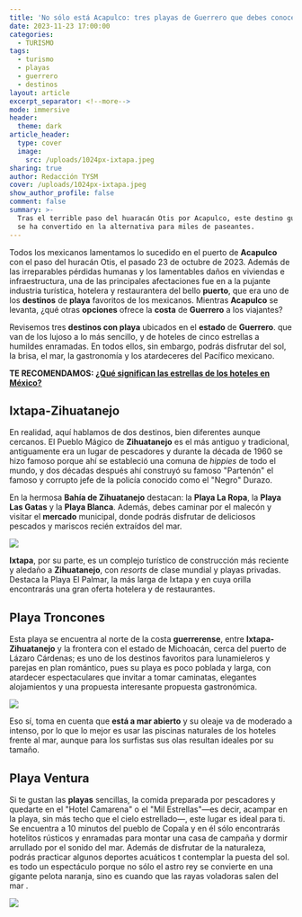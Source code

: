 ```yaml
---
title: 'No sólo está Acapulco: tres playas de Guerrero que debes conocer'
date: 2023-11-23 17:00:00
categories:
  - TURISMO
tags:
  - turismo
  - playas
  - guerrero
  - destinos
layout: article
excerpt_separator: <!--more-->
mode: immersive
header:
  theme: dark
article_header:
  type: cover
  image:
    src: /uploads/1024px-ixtapa.jpeg
sharing: true
author: Redacción TYSM
cover: /uploads/1024px-ixtapa.jpeg
show_author_profile: false
comment: false
summary: >-
  Tras el terrible paso del huaracán Otis por Acapulco, este destino guerrerense
  se ha convertido en la alternativa para miles de paseantes.
---
```

Todos los mexicanos lamentamos lo sucedido en el puerto de **Acapulco** con el paso del huracán Otis, el pasado 23 de octubre de 2023. Además de las irreparables pérdidas humanas y los lamentables daños en viviendas e infraestructura, una de las principales afectaciones fue en a la pujante industria turística, hotelera y restaurantera del bello **puerto**, que era uno de los **destinos** de **playa** favoritos de los mexicanos. Mientras **Acapulco** se levanta, ¿qué otras **opciones** ofrece la **costa** de **Guerrero** a los viajantes?

Revisemos tres **destinos con playa** ubicados en el **estado** de **Guerrero**. que van de los lujoso a lo más sencillo, y de hoteles de cinco estrellas a humildes enramadas. En todos ellos, sin embargo, podrás disfrutar del sol, la brisa, el mar, la gastronomía y los atardeceres del Pacífico mexicano.

**TE RECOMENDAMOS: [¿Qué significan las estrellas de los hoteles en México?](https://blog.tonoysumariachi.com/turismo/2022/07/27/que-significan-las-estrellas-de-los-hoteles-en-mexico.html)**

## Ixtapa-Zihuatanejo

En realidad, aquí hablamos de dos destinos, bien diferentes aunque cercanos. El Pueblo Mágico de **Zihuatanejo** es el más antiguo y tradicional, antiguamente era un lugar de pescadores y durante la década de 1960 se hizo famoso porque ahí se estableció una comuna de *hippies* de todo el mundo, y dos décadas después ahí construyó su famoso "Partenón" el famoso y corrupto jefe de la policía conocido como el "Negro" Durazo.

En la hermosa **Bahía de Zihuatanejo** destacan: la **Playa La Ropa**, la **Playa Las Gatas** y la **Playa Blanca**. Además, debes caminar por el malecón y visitar el **mercado** municipal, donde podrás disfrutar de deliciosos pescados y mariscos recién extraídos del mar.

![](https://upload.wikimedia.org/wikipedia/commons/thumb/1/14/Playa_La_Ropa%2C_Zihuatanejo._-_panoramio.jpg/1024px-Playa_La_Ropa%2C_Zihuatanejo._-_panoramio.jpg)

**Ixtapa**, por su parte, es un complejo turístico de construcción más reciente y aledaño a **Zihuatanejo**, con *resorts* de clase mundial y playas privadas. Destaca la Playa El Palmar, la más larga de Ixtapa y en cuya orilla encontrarás una gran oferta hotelera y de restaurantes.

## Playa Troncones

Esta playa se encuentra al norte de la costa **guerrerense**, entre **Ixtapa-Zihuatanejo** y la frontera con el estado de Michoacán, cerca del puerto de Lázaro Cárdenas; es uno de los destinos favoritos para lunamieleros y parejas en plan romántico, pues su playa es poco poblada y larga, con atardecer espectaculares que invitar a tomar caminatas, elegantes alojamientos y una propuesta interesante propuesta gastronómica.

![](https://upload.wikimedia.org/wikipedia/commons/thumb/e/e7/Playa_Troncones%2C_Costa_Grande%2C_Guerrero%2C_Troncones_Beach%2C_Costa_Grande%2C_Guerrero_%2824980714395%29.jpg/1024px-Playa_Troncones%2C_Costa_Grande%2C_Guerrero%2C_Troncones_Beach%2C_Costa_Grande%2C_Guerrero_%2824980714395%29.jpg)

Eso sí, toma en cuenta que **está a mar abierto** y su oleaje va de moderado a intenso, por lo que lo mejor es usar las piscinas naturales de los hoteles frente al mar, aunque para los surfistas sus olas resultan ideales por su tamaño.

## Playa Ventura

Si te gustan las **playas** sencillas, la comida preparada por pescadores y quedarte en el "Hotel Camarena" o el "Mil Estrellas"—es decir, acampar en la playa, sin más techo que el cielo estrellado—, este lugar es ideal para ti. Se encuentra a 10 minutos del pueblo de Copala y en él sólo encontrarás hotelitos rústicos y enramadas para montar una casa de campaña y dormir arrullado por el sonido del mar. Además de disfrutar de la naturaleza, podrás practicar algunos deportes acuáticos t contemplar la puesta del sol. es todo un espectáculo porque no sólo el astro rey se convierte en una gigante pelota naranja, sino es cuando que las rayas voladoras salen del mar .

![](https://upload.wikimedia.org/wikipedia/commons/thumb/1/1a/Ventura_Beach_in_Guerrero%2C_Mexico.jpg/1024px-Ventura_Beach_in_Guerrero%2C_Mexico.jpg)